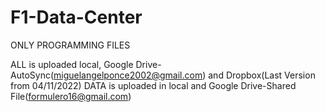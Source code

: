 # F1-Data-Center

ONLY PROGRAMMING FILES

ALL is uploaded local, Google Drive-AutoSync(miguelangelponce2002@gmail.com) and Dropbox(Last Version from 04/11/2022)
DATA is uploaded in local and Google Drive-Shared File(formulero16@gmail.com)
